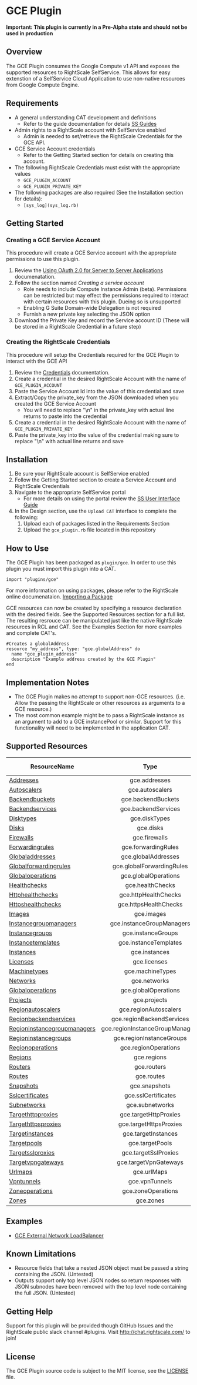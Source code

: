 # GCE Plugin

**Important: This plugin is currently in a Pre-Alpha state and should not be used in production**

## Overview
The GCE Plugin consumes the Google Compute v1 API and exposes the supported resources to RightScale SelfService. This allows for easy extenstion of a SelfService Cloud Application to use non-native resources from Google Compute Engine.

## Requirements
- A general understanding CAT development and definitions
  - Refer to the guide documentation for details [SS Guides](http://docs.rightscale.com/ss/guides/)
- Admin rights to a RightScale account with SelfService enabled
  - Admin is needed to set/retrieve the RightScale Credentials for the GCE API.
- GCE Service Account credentials
  - Refer to the Getting Started section for details on creating this account.
- The following RightScale Credentials must exist with the appropriate values
  - `GCE_PLUGIN_ACCOUNT`
  - `GCE_PLUGIN_PRIVATE_KEY`
- The following packages are also required (See the Installation section for details):
  - `[sys_log](sys_log.rb)`

## Getting Started
### Creating a GCE Service Account
This procedure will create a GCE Service account with the appropriate permissions to use this plugin.
1. Review the [Using OAuth 2.0 for Server to Server Applications](https://developers.google.com/identity/protocols/OAuth2ServiceAccount) documenatation.
1. Follow the section named _Creating a service account_
    - Role needs to include Compute Instance Admin (beta). Permissions can be restricted but may effect the permissions required to interact with certain resources with this plugin. Dueing so is unsupported
   - Enabling G Suite Domain-wide Delegation is not required
   - Furnish a new private key selecting the JSON option
1. Download the Private Key and record the Service account ID (These will be stored in a RightScale Credential in a future step)
### Creating the RightScale Credentials
This procedure will setup the Credentials required for the GCE Plugin to interact with the GCE API
1. Review the [Credentials](http://docs.rightscale.com/cm/dashboard/design/credentials/index.html) documentation.
1. Create a credential in the desired RightScale Account with the name of `GCE_PLUGIN_ACCOUNT`
1. Paste the Service Account Id into the value of this credential and save
1. Extract/Copy the private_key from the JSON downloaded when you created the GCE Service Account
   - You will need to replace "\n" in the private_key with actual line returns to paste into the credential 
1. Create a credential in the desired RightScale Account with the name of `GCE_PLUGIN_PRIVATE_KEY`
1. Paste the private_key into the value of the credential making sure to replace "\n" with actual line returns and save

## Installation
1. Be sure your RightScale account is SelfService enabled
1. Follow the Getting Started section to create a Service Account and RightScale Credentials
1. Navigate to the appropriate SelfService portal
   - For more details on using the portal review the [SS User Interface Guide](http://docs.rightscale.com/ss/guides/ss_user_interface_guide.html)
1. In the Design section, use the `Upload CAT` interface to complete the following:
   1. Upload each of packages listed in the Requirements Section
   1. Upload the `gce_plugin.rb` file located in this repository
 
## How to Use
The GCE Plugin has been packaged as `plugin/gce`. In order to use this plugin you must import this plugin into a CAT.
```
import "plugins/gce"
```
For more information on using packages, please refer to the RightScale online documenataion. [Importing a Package](http://docs.rightscale.com/ss/guides/ss_packaging_cats.html#importing-a-package)

GCE resources can now be created by specifying a resource declaration with the desired fields. See the Supported Resources section for a full list.
The resulting resrouce can be manipulated just like the native RightScale resources in RCL and CAT. See the Examples Section for more examples and complete CAT's.
```
#Creates a globalAddress
resource "my_address", type: "gce.globalAddress" do
  name "gce_plugin_address"
  description "Example address created by the GCE Plugin"
end
```

## Implementation Notes
- The GCE Plugin makes no attempt to support non-GCE resources. (i.e. Allow the passing the RightScale or other resources as arguments to a GCE resource.) 
 - The most common example might be to pass a RightScale instance as an argument to add to a GCE instancePool or similar. Support for this functionality will need to be implemented in the application CAT.

## Supported Resources
| ResourceName | Type | Support Level |
|--------------|:----:|:-------------:|
| [Addresses](https://cloud.google.com/compute/docs/reference/latest/addresses) | gce.addresses | Untested |
| [Autoscalers](https://cloud.google.com/compute/docs/reference/latest/autoscalers) | gce.autoscalers | Untested |
| [Backendbuckets](https://cloud.google.com/compute/docs/reference/latest/backendBuckets) | gce.backendBuckets | Untested |
| [Backendservices](https://cloud.google.com/compute/docs/reference/latest/backendServices) | gce.backendServices | Untested |
| [Disktypes](https://cloud.google.com/compute/docs/reference/latest/diskTypes) | gce.diskTypes | Untested |
| [Disks](https://cloud.google.com/compute/docs/reference/latest/disks) | gce.disks | Untested |
| [Firewalls](https://cloud.google.com/compute/docs/reference/latest/firewalls) | gce.firewalls | Untested |
| [Forwardingrules](https://cloud.google.com/compute/docs/reference/latest/forwardingRules) | gce.forwardingRules | Untested |
| [Globaladdresses](https://cloud.google.com/compute/docs/reference/latest/globalAddresses) | gce.globalAddresses | Untested |
| [Globalforwardingrules](https://cloud.google.com/compute/docs/reference/latest/globalForwardingRules) | gce.globalForwardingRules | Untested |
| [Globaloperations](https://cloud.google.com/compute/docs/reference/latest/globalOperations) | gce.globalOperations | Untested |
| [Healthchecks](https://cloud.google.com/compute/docs/reference/latest/healthChecks) | gce.healthChecks | Untested |
| [Httphealthchecks](https://cloud.google.com/compute/docs/reference/latest/httpHealthChecks) | gce.httpHealthChecks | Untested |
| [Httpshealthchecks](https://cloud.google.com/compute/docs/reference/latest/httpsHealthChecks) | gce.httpsHealthChecks | Untested |
| [Images](https://cloud.google.com/compute/docs/reference/latest/images) | gce.images | Untested |
| [Instancegroupmanagers](https://cloud.google.com/compute/docs/reference/latest/instanceGroupManagers) | gce.instanceGroupManagers | Untested |
| [Instancegroups](https://cloud.google.com/compute/docs/reference/latest/instanceGroups) | gce.instanceGroups | Untested |
| [Instancetemplates](https://cloud.google.com/compute/docs/reference/latest/instanceTemplates) | gce.instanceTemplates | Untested |
| [Instances](https://cloud.google.com/compute/docs/reference/latest/instances) | gce.instances | Untested |
| [Licenses](https://cloud.google.com/compute/docs/reference/latest/licenses) | gce.licenses | Untested |
| [Machinetypes](https://cloud.google.com/compute/docs/reference/latest/machineTypes) | gce.machineTypes | Untested |
| [Networks](https://cloud.google.com/compute/docs/reference/latest/networks) | gce.networks | Untested |
| [Globaloperations](https://cloud.google.com/compute/docs/reference/latest/globalOperations) | gce.globalOperations | Untested |
| [Projects](https://cloud.google.com/compute/docs/reference/latest/projects) | gce.projects | Untested |
| [Regionautoscalers](https://cloud.google.com/compute/docs/reference/latest/regionAutoscalers) | gce.regionAutoscalers | Untested |
| [Regionbackendservices](https://cloud.google.com/compute/docs/reference/latest/regionBackendServices) | gce.regionBackendServices | Untested |
| [Regioninstancegroupmanagers](https://cloud.google.com/compute/docs/reference/latest/regionInstanceGroupManagers) | gce.regionInstanceGroupManagers | Untested |
| [Regioninstancegroups](https://cloud.google.com/compute/docs/reference/latest/regionInstanceGroups) | gce.regionInstanceGroups | Untested |
| [Regionoperations](https://cloud.google.com/compute/docs/reference/latest/regionOperations) | gce.regionOperations | Untested |
| [Regions](https://cloud.google.com/compute/docs/reference/latest/regions) | gce.regions | Untested |
| [Routers](https://cloud.google.com/compute/docs/reference/latest/routers) | gce.routers | Untested |
| [Routes](https://cloud.google.com/compute/docs/reference/latest/routes) | gce.routes | Untested |
| [Snapshots](https://cloud.google.com/compute/docs/reference/latest/snapshots) | gce.snapshots | Untested |
| [Sslcertificates](https://cloud.google.com/compute/docs/reference/latest/sslCertificates) | gce.sslCertificates | Untested |
| [Subnetworks](https://cloud.google.com/compute/docs/reference/latest/subnetworks) | gce.subnetworks | Untested |
| [Targethttpproxies](https://cloud.google.com/compute/docs/reference/latest/targetHttpProxies) | gce.targetHttpProxies | Untested |
| [Targethttpsproxies](https://cloud.google.com/compute/docs/reference/latest/targetHttpsProxies) | gce.targetHttpsProxies | Untested |
| [Targetinstances](https://cloud.google.com/compute/docs/reference/latest/targetInstances) | gce.targetInstances | Untested |
| [Targetpools](https://cloud.google.com/compute/docs/reference/latest/targetPools) | gce.targetPools | Untested |
| [Targetsslproxies](https://cloud.google.com/compute/docs/reference/latest/targetSslProxies) | gce.targetSslProxies | Untested |
| [Targetvpngateways](https://cloud.google.com/compute/docs/reference/latest/targetVpnGateways) | gce.targetVpnGateways | Untested |
| [Urlmaps](https://cloud.google.com/compute/docs/reference/latest/urlMaps) | gce.urlMaps | Untested |
| [Vpntunnels](https://cloud.google.com/compute/docs/reference/latest/vpnTunnels) | gce.vpnTunnels | Untested |
| [Zoneoperations](https://cloud.google.com/compute/docs/reference/latest/zoneOperations) | gce.zoneOperations | Untested |
| [Zones](https://cloud.google.com/compute/docs/reference/latest/zones) | gce.zones | Untested |

## Examples
- [GCE External Network LoadBalancer](examples/gce_external_network_lb/README.md)
	
## Known Limitations
- Resource fields that take a nested JSON object must be passed a string containing the JSON. (Untested)
- Outputs support only top level JSON nodes so return responses with JSON subnodes have been removed with the top level node containing the full JSON. (Untested) 

## Getting Help
Support for this plugin will be provided though GitHub Issues and the RightScale public slack channel #plugins.
Visit http://chat.rightscale.com/ to join!

## License
The GCE Plugin source code is subject to the MIT license, see the [LICENSE](https://github.com/rightscale/rightscale-plugins/blob/master/LICENSE) file.
